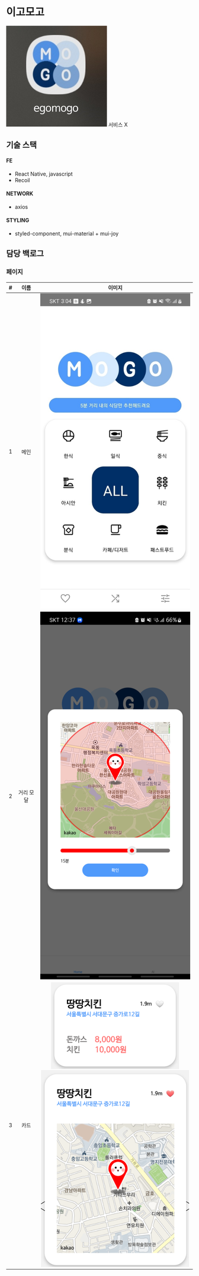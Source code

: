 # 이고모고


![아이콘](./readme/icon.png)
서비스 X

## 기술 스택

#### FE

- React Native, javascript
- Recoil

#### NETWORK

- axios

#### STYLING

- styled-component, mui-material + mui-joy

## 담당 백로그


### 페이지

|  #  |      이름      |                        이미지                         |
| :-: | :------------: | :---------------------------------------------------: |
|  1  |      메인      |        ![메인 페이지](./readme/page/main.jpg)         |
|  2  |     거리 모달     |       ![로그인 페이지](./readme/page/distanceModal.png)       |
|  3  |    카드    |     ![카드](./readme/component/card.png)<br/>![카드 상세](./readme/component/detail.png)     |
